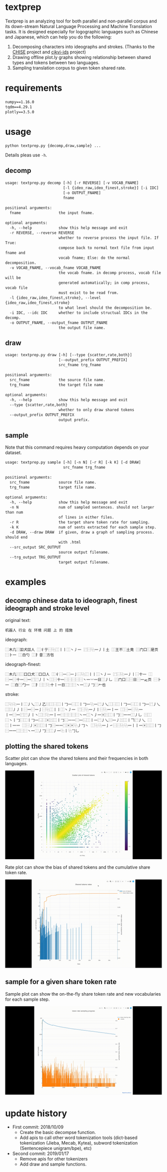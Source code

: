 # textprep

Textprep is an analyzing tool for both parallel and non-parallel corpus and its down-stream Natural Language Processing and Machine Translation tasks. It is designed especially for logographic languages such as Chinese and Japanese, which can help you do the following:

1. Decomposing characters into ideographs and strokes. (Thanks to the [CHISE](http://www.chise.org/) project and [cjkvi-ids](https://github.com/cjkvi/cjkvi-ids) project)
2. Drawing offline plot.ly graphs showing relationship between shared types and tokens between two languages.
3. Sampling translation corpus to given token shared rate.

# requirements

```
numpy==1.16.0
tqdm==4.29.1
plotly==3.5.0
```

# usage

```
python textprep.py {decomp,draw,sample} ...
```

Details pleas use `-h`.

## decomp

```
usage: textprep.py decomp [-h] [-r REVERSE] [-v VOCAB_FNAME]
                          [-l {ideo_raw,ideo_finest,stroke}] [-i IDC]
                          [-o OUTPUT_FNAME]
                          fname

positional arguments:
  fname                 the input fname.

optional arguments:
  -h, --help            show this help message and exit
  -r REVERSE, --reverse REVERSE
                        whether to reverse process the input file. If True:
                        compose back to normal text file from input fname and
                        vocab fname; Else: do the normal decomposition.
  -v VOCAB_FNAME, --vocab_fname VOCAB_FNAME
                        the vocab fname. in decomp process, vocab file will be
                        generated automatically; in comp process, vocab file
                        must exist to be read from.
  -l {ideo_raw,ideo_finest,stroke}, --level {ideo_raw,ideo_finest,stroke}
                        to what level should the decomposition be.
  -i IDC, --idc IDC     whether to include structual IDCs in the decomp.
  -o OUTPUT_FNAME, --output_fname OUTPUT_FNAME
                        the output file name.
```

## draw

```
usage: textprep.py draw [-h] [--type {scatter,rate,both}]
                        [--output_prefix OUTPUT_PREFIX]
                        src_fname trg_fname

positional arguments:
  src_fname             the source file name.
  trg_fname             the target file name

optional arguments:
  -h, --help            show this help message and exit
  --type {scatter,rate,both}
                        whether to only draw shared tokens
  --output_prefix OUTPUT_PREFIX
                        output prefix.
```
            
## sample

Note that this command requires heavy computation depends on your dataset.

```
usage: textprep.py sample [-h] [-n N] [-r R] [-k K] [-d DRAW]
                          src_fname trg_fname

positional arguments:
  src_fname             source file name.
  trg_fname             target file name.

optional arguments:
  -h, --help            show this help message and exit
  -n N                  num of sampled sentences. should not larger than num
                        of lines in either files.
  -r R                  the target share token rate for sampling.
  -k K                  num of sents extracted for each sample step.
  -d DRAW, --draw DRAW  if given, draw a graph of sampling process. should end
                        with .html
  --src_output SRC_OUTPUT
                        source output filename.
  --trg_output TRG_OUTPUT
                        target output filename.
```

# examples

## decomp chinese data to ideograph, finest ideograph and stroke level

original text:

```
机器人 行业 在 环境 问题 上 的 措施
```

ideograph:

```
⿰木几⿳吅犬吅人 ⿰彳亍⿱⿻⿰丨丨⿰丶丿一 ⿸⿱⿻一丿丨土 ⿰王不⿰土竟 ⿵门口⿺是页 ⿱⺊一 ⿰白勺 ⿰扌昔⿰方㐌
```

ideograph-finest:

```
⿰木几⿳⿰口口犬⿰口口人 ⿰彳⿱一⿱一亅⿱⿻⿰丨丨⿰丶丿一 ⿸⿱⿻一丿丨⿱十一 ⿰
⿱一⿱十一⿱一⿸⿸丿丨丶⿰⿱十一⿱⿱⿱⿱⿱丶一丷一日⿰丿乚 ⿵门口⿺⿱日⿱一龰页 ⿱⺊一 ⿰白⿹勹一 ⿰扌⿱⿱⿻十丨一日⿰⿱⿱丶一⿰丿𠃌⿱𠂉也
```

stroke:

```
⿰⿻⿻一丨⿰丿乀⿰㇓乙⿳⿰⿱⿰丨𠃌一⿱⿰丨𠃌一⿻一⿸丿乀⿰⿱⿰丨𠃌一⿱⿰丨𠃌一⿸丿乀 ⿰⿳丿丿丨⿱一⿱一亅⿱⿻⿰丨丨⿰丶丿一 ⿸⿱⿻一丿丨⿱⿻一丨一 ⿰⿱一⿱⿻一
丨一⿱一⿸⿸丿丨丶⿰⿱⿻一丨一⿱⿱⿱⿱⿱丶一⿰丶丿一〾⿵⿰丨𠃌⿱一一⿰丿乚 ⿵⿰
⿱丶丨𠃌⿱⿰丨𠃌一⿺⿱〾⿵⿰丨𠃌⿱一一⿱一⿺⿰丨一⿸丿乀⿳一丿⿵⿰丨𠃍⿸丿乀 ⿱
⿰丨一一 ⿰⿱丿〾⿵⿰丨𠃌⿱一一⿹〾〾⿻丿𠃌丶 ⿰⿻⿻一亅㇀⿱⿱⿻⿻一丨丨一〾⿵⿰丨𠃌⿱一一⿰⿱⿱丶一⿰丿𠃌⿱⿰丿一⿻丨⿻𠃌乚
```

## plotting the shared tokens

Scatter plot can show the shared tokens and their frequencies in both languages.

![scatter](scatter.gif)

Rate plot can show the bias of shared tokens and the cumulative share token rate.

![line](rate.gif)

## sample for a given share token rate

Sample plot can show the on-the-fly share token rate and new vocabularies for each sample step.

![sample](r.gif)


# update history

- First commit: 2018/10/09
  - Create the basic decompse function.
  - Add apis to call other word tokenization tools (dict-based tokenization (Jieba, Mecab, Kytea), subword tokenization (Sentencepiece unigram/bpe), etc)
- Second commit: 2019/01/17
  - Remove apis for other tokenizers
  - Add draw and sample functions.